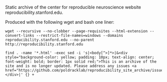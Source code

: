 Static archive of the center for reproducible neuroscience website reproducibility.stanford.edu.

Produced with the following wget and bash one liner:

```
wget --recursive --no-clobber --page-requisites --html-extension --convert-links --restrict-file-names=windows --domains reproducibility.stanford.edu --no-parent http://reproducibility.stanford.edu
```

```
find . -name '*.html' -exec sed -i 's|<body[^>]*>|&<div style="background-color: yellow; padding: 10px; text-align: center; font-weight: bold; border: 1px solid red;">This is an archive of the site and is no longer updated. Please address any issues <a href="https://github.com/poldracklab/reproducibility_site_archive/issues">here</a>.</div>|' {} +
```
